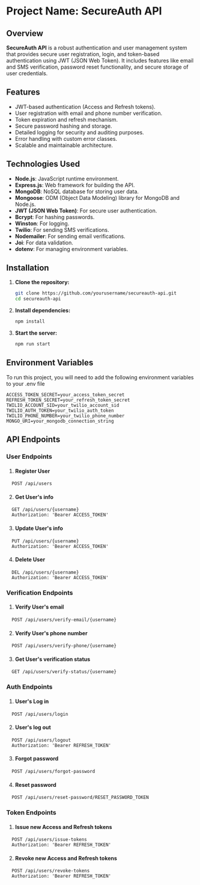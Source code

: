 # Project Name: SecureAuth API

## Overview

**SecureAuth API** is a robust authentication and user management system that provides secure user registration, login, and token-based authentication using JWT (JSON Web Token). It includes features like email and SMS verification, password reset functionality, and secure storage of user credentials.

## Features
- JWT-based authentication (Access and Refresh tokens).
- User registration with email and phone number verification.
- Token expiration and refresh mechanism.
- Secure password hashing and storage.
- Detailed logging for security and auditing purposes.
- Error handling with custom error classes.
- Scalable and maintainable architecture.

## Technologies Used

- **Node.js**: JavaScript runtime environment.
- **Express.js**: Web framework for building the API.
- **MongoDB**: NoSQL database for storing user data.
- **Mongoose**: ODM (Object Data Modeling) library for MongoDB and Node.js.
- **JWT (JSON Web Token)**: For secure user authentication.
- **Bcrypt**: For hashing passwords.
- **Winston**: For logging.
- **Twilio**: For sending SMS verifications.
- **Nodemailer**: For sending email verifications.
- **Joi**: For data validation.
- **dotenv**: For managing environment variables.

## Installation

1. **Clone the repository:**

   ```bash
   git clone https://github.com/yourusername/secureauth-api.git
   cd secureauth-api
   ```
2. **Install dependencies:**

   ```bash
   npm install
   ```
3. **Start the server:**

   ```bash
   npm run start
   ```
## Environment Variables

To run this project, you will need to add the following environment variables to your .env file

`ACCESS_TOKEN_SECRET=your_access_token_secret`   
`REFRESH_TOKEN_SECRET=your_refresh_token_secret`   
`TWILIO_ACCOUNT_SID=your_twilio_account_sid`   
`TWILIO_AUTH_TOKEN=your_twilio_auth_token`  
`TWILIO_PHONE_NUMBER=your_twilio_phone_number`  
`MONGO_URI=your_mongodb_connection_string`  

## API Endpoints

### User Endpoints

1. #### Register User
```http
  POST /api/users   
```

2. #### Get User's info
```http
  GET /api/users/{username}
  Authorization: 'Bearer ACCESS_TOKEN'
```

3. #### Update User's info
```http
  PUT /api/users/{username}   
  Authorization: 'Bearer ACCESS_TOKEN'
```

4. #### Delete User
```http
  DEL /api/users/{username}
  Authorization: 'Bearer ACCESS_TOKEN'
```
### Verification Endpoints
1. #### Verify User's email
```http
  POST /api/users/verify-email/{username}   
```
2. #### Verify User's phone number
```http
  POST /api/users/verify-phone/{username}   
```
3. #### Get User's verification status
```http
  GET /api/users/verify-status/{username}
```
### Auth Endpoints
1. #### User's Log in
```http
  POST /api/users/login   
```
2. #### User's log out
```http
  POST /api/users/logout
  Authorization: 'Bearer REFRESH_TOKEN'
```
3. #### Forgot password
```http
  POST /api/users/forgot-password   
```

4. #### Reset password
```http
  POST /api/users/reset-password/RESET_PASSWORD_TOKEN
```

### Token Endpoints
1. #### Issue new Access and Refresh tokens
```http
  POST /api/users/issue-tokens
  Authorization: 'Bearer REFRESH_TOKEN'
```

2. #### Revoke new Access and Refresh tokens
```http
  POST /api/users/revoke-tokens
  Authorization: 'Bearer REFRESH_TOKEN'
```

